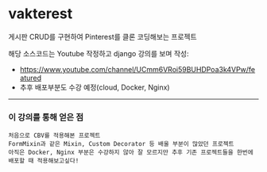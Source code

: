 # vakterest
게시판 CRUD를 구현하여 Pinterest를 클론 코딩해보는 프로젝트

해당 소스코드는 Youtube 작정하고 django 강의를 보며 작성:
 - https://www.youtube.com/channel/UCmm6VRoi59BUHDPoa3k4VPw/featured 
 - 추후 배포부분도 수강 예정(cloud, Docker, Nginx)

<hr>

### 이 강의를 통해 얻은 점

```
처음으로 CBV를 적용해본 프로젝트
FormMixin과 같은 Mixin, Custom Decorator 등 배울 부분이 많았던 프로젝트
아직은 Docker, Nginx 부분은 수강하지 않아 잘 모르지만 추후 기존 프로젝트들을 한번에 배포할 때 적용해보고싶다!

```
